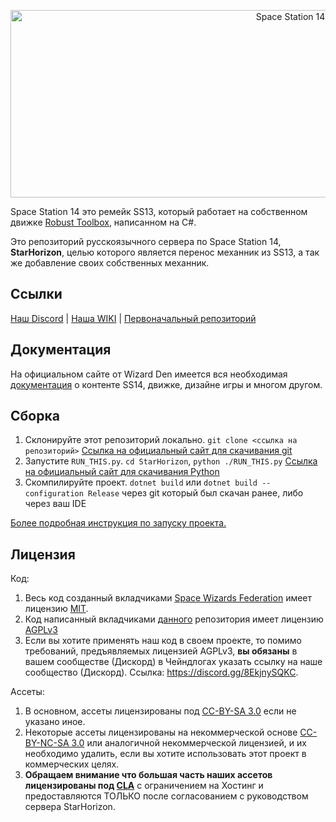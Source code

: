 <p align="center"> <img alt="Space Station 14" width="880" height="300" src="https://raw.githubusercontent.com/space-wizards/asset-dump/de329a7898bb716b9d5ba9a0cd07f38e61f1ed05/github-logo.svg" /></p>

Space Station 14 это ремейк SS13, который работает на собственном движке [Robust Toolbox](https://github.com/space-wizards/RobustToolbox), написанном на C#.

Это репозиторий русскоязычного сервера по Space Station 14, **StarHorizon**, целью которого является перенос механник из SS13, а так же добавление своих собственных механник.

## Ссылки

[Наш Discord](https://discord.gg/8EkjnySQKC) | [Наша WIKI](https://voidsector.org/) | [Первоначальный репозиторий](https://github.com/space-syndicate/space-station-14)

## Документация

На официальном сайте от Wizard Den имеется вся необходимая [документация](https://docs.spacestation14.io/) о контенте SS14, движке, дизайне игры и многом другом.

## Сборка

1. Склонируйте этот репозиторий локально. `git clone <ссылка на репозиторий>` [Ссылка на официальный сайт для скачивания git](https://git-scm.com)
2. Запустите `RUN_THIS.py`. `cd StarHorizon`, `python ./RUN_THIS.py` [Ссылка на официальный сайт для скачивания Python](https://www.python.org/downloads/)
3. Скомпилируйте проект. `dotnet build` или `dotnet build --configuration Release` через git который был скачан ранее, либо через ваш IDE

[Более подробная инструкция по запуску проекта.](https://station14.ru/wiki/Запуск_локального_сервера)

## Лицензия
Код:
1. Весь код созданный вкладчиками [Space Wizards Federation](https://github.com/space-wizards) имеет лицензию [MIT](https://github.com/MetalSage/space-station-14/blob/master/LICENSE.TXT).
2. Код написанный вкладчиками [данного](http://horizon.voidsector.org:3000/EvilBug/StarHorizon) репозитория имеет лицензию [AGPLv3](http://horizon.voidsector.org:3000/EvilBug/StarHorizon/src/branch/master/LICENSE-AGPLv3.txt)
3. Если вы хотите применять наш код в своем проекте, то помимо требований, предъявляемых лицензией AGPLv3, **вы обязаны** в вашем сообществе (Дискорд) в Чейндлогах указать ссылку на наше сообщество (Дискорд). Ссылка: https://discord.gg/8EkjnySQKC.

Ассеты:
1. В основном, ассеты лицензированы под [CC-BY-SA 3.0](https://creativecommons.org/licenses/by-sa/3.0/) если не указано иное.
2. Некоторые ассеты лицензированы на некоммерческой основе [CC-BY-NC-SA 3.0](https://creativecommons.org/licenses/by-nc-sa/3.0/) или аналогичной некоммерческой лицензией, и их необходимо удалить, если вы хотите использовать этот проект в коммерческих целях.
3. **Обращаем внимание что большая часть наших ассетов лицензированы под [CLA](http://horizon.voidsector.org:3000/EvilBug/StarHorizon/src/branch/master/LICENSE-CLA.txt)** с ограничением на Хостинг и предоставляются ТОЛЬКО после согласованием с руководством сервера StarHorizon.
